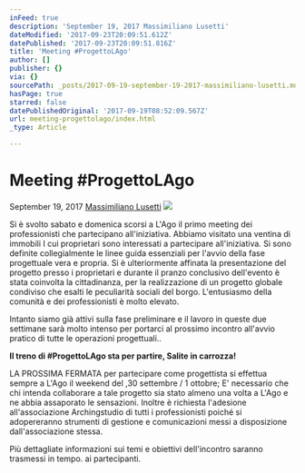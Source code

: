 ```yaml
---
inFeed: true
description: 'September 19, 2017 Massimiliano Lusetti'
dateModified: '2017-09-23T20:09:51.612Z'
datePublished: '2017-09-23T20:09:51.816Z'
title: 'Meeting #ProgettoLAgo'
author: []
publisher: {}
via: {}
sourcePath: _posts/2017-09-19-september-19-2017-massimiliano-lusetti.md
hasPage: true
starred: false
datePublishedOriginal: '2017-09-19T08:52:09.567Z'
url: meeting-progettolago/index.html
_type: Article

---
```

# **Meeting \#ProgettoLAgo**

September 19, 2017 [Massimiliano Lusetti][0]
![](https://the-grid-user-content.s3-us-west-2.amazonaws.com/60bc466c-3d88-4f09-8dcb-01e639bd4307.gif)

Si è svolto sabato e domenica scorsi a L'Ago il primo meeting dei professionisti che partecipano all'iniziativa. Abbiamo visitato una ventina di immobili I cui proprietari sono interessati a partecipare all'iniziativa. Si sono definite collegialmente le linee guida essenziali per l'avvio della fase progettuale vera e propria. Si è ulteriormente affinata la presentazione del progetto presso i proprietari e durante il pranzo conclusivo dell'evento è stata coinvolta la cittadinanza, per la realizzazione di un progetto globale condiviso che esalti le peculiarità sociali del borgo. L'entusiasmo della comunità e dei professionisti è molto elevato.

Intanto siamo già attivi sulla fase preliminare e il lavoro in queste due settimane sarà molto intenso per portarci al prossimo incontro all'avvio pratico di tutte le operazioni progettuali..

**Il treno di \#ProgettoLAgo sta per partire, Salite in carrozza!**

LA PROSSIMA FERMATA per partecipare come progettista si effettua sempre a L'Ago il weekend del ,30 settembre / 1 ottobre; E' necessario che chi intenda collaborare a tale progetto sia stato almeno una volta a L'Ago e ne abbia assaporato le sensazioni. Inoltre è richiesta l'adesione all'associazione Archingstudio di tutti i professionisti poiché si adopereranno strumenti di gestione e comunicazioni messi a disposizione dall'associazione stessa.

Più dettagliate informazioni sui temi e obiettivi dell'incontro saranno trasmessi in tempo. ai partecipanti.

[0]: https://www.archingstudio.org/single-post/2017/09/19/Meeting-ProgettoLAgo